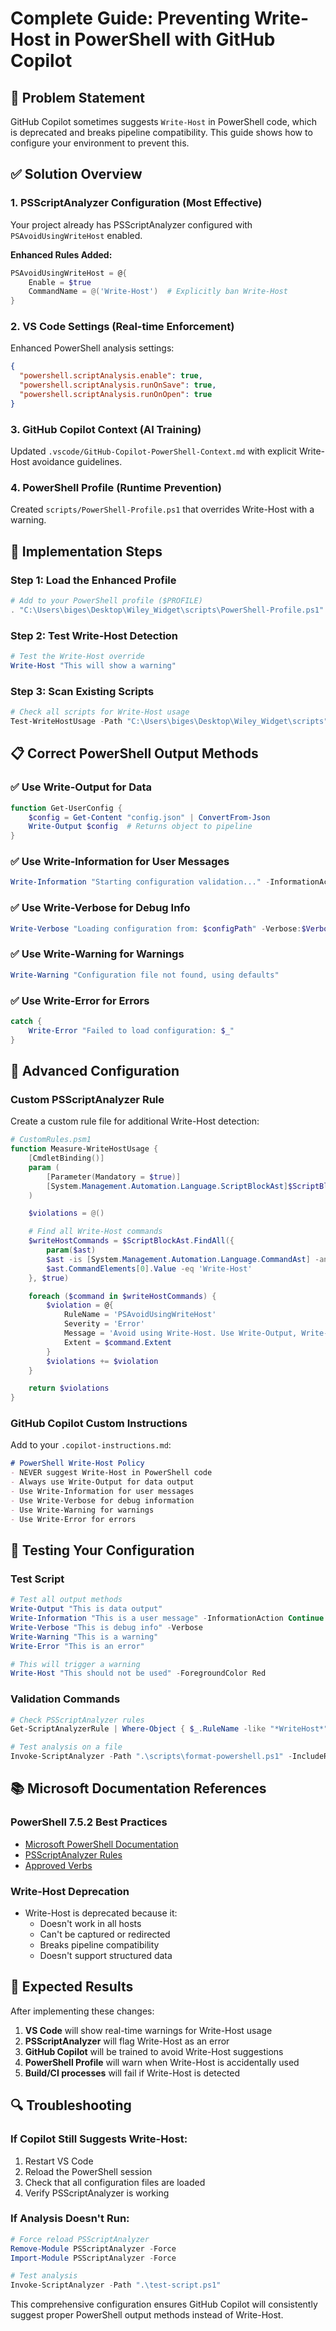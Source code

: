 # Complete Guide: Preventing Write-Host in PowerShell with GitHub Copilot

## 🎯 Problem Statement
GitHub Copilot sometimes suggests `Write-Host` in PowerShell code, which is deprecated and breaks pipeline compatibility. This guide shows how to configure your environment to prevent this.

## ✅ Solution Overview

### 1. **PSScriptAnalyzer Configuration** (Most Effective)
Your project already has PSScriptAnalyzer configured with `PSAvoidUsingWriteHost` enabled.

**Enhanced Rules Added:**
```powershell
PSAvoidUsingWriteHost = @{
    Enable = $true
    CommandName = @('Write-Host')  # Explicitly ban Write-Host
}
```

### 2. **VS Code Settings** (Real-time Enforcement)
Enhanced PowerShell analysis settings:
```json
{
  "powershell.scriptAnalysis.enable": true,
  "powershell.scriptAnalysis.runOnSave": true,
  "powershell.scriptAnalysis.runOnOpen": true
}
```

### 3. **GitHub Copilot Context** (AI Training)
Updated `.vscode/GitHub-Copilot-PowerShell-Context.md` with explicit Write-Host avoidance guidelines.

### 4. **PowerShell Profile** (Runtime Prevention)
Created `scripts/PowerShell-Profile.ps1` that overrides Write-Host with a warning.

## 🚀 Implementation Steps

### Step 1: Load the Enhanced Profile
```powershell
# Add to your PowerShell profile ($PROFILE)
. "C:\Users\biges\Desktop\Wiley_Widget\scripts\PowerShell-Profile.ps1"
```

### Step 2: Test Write-Host Detection
```powershell
# Test the Write-Host override
Write-Host "This will show a warning"
```

### Step 3: Scan Existing Scripts
```powershell
# Check all scripts for Write-Host usage
Test-WriteHostUsage -Path "C:\Users\biges\Desktop\Wiley_Widget\scripts"
```

## 📋 Correct PowerShell Output Methods

### ✅ Use Write-Output for Data
```powershell
function Get-UserConfig {
    $config = Get-Content "config.json" | ConvertFrom-Json
    Write-Output $config  # Returns object to pipeline
}
```

### ✅ Use Write-Information for User Messages
```powershell
Write-Information "Starting configuration validation..." -InformationAction Continue
```

### ✅ Use Write-Verbose for Debug Info
```powershell
Write-Verbose "Loading configuration from: $configPath" -Verbose:$VerbosePreference
```

### ✅ Use Write-Warning for Warnings
```powershell
Write-Warning "Configuration file not found, using defaults"
```

### ✅ Use Write-Error for Errors
```powershell
catch {
    Write-Error "Failed to load configuration: $_"
}
```

## 🔧 Advanced Configuration

### Custom PSScriptAnalyzer Rule
Create a custom rule file for additional Write-Host detection:

```powershell
# CustomRules.psm1
function Measure-WriteHostUsage {
    [CmdletBinding()]
    param (
        [Parameter(Mandatory = $true)]
        [System.Management.Automation.Language.ScriptBlockAst]$ScriptBlockAst
    )

    $violations = @()

    # Find all Write-Host commands
    $writeHostCommands = $ScriptBlockAst.FindAll({
        param($ast)
        $ast -is [System.Management.Automation.Language.CommandAst] -and
        $ast.CommandElements[0].Value -eq 'Write-Host'
    }, $true)

    foreach ($command in $writeHostCommands) {
        $violation = @{
            RuleName = 'PSAvoidUsingWriteHost'
            Severity = 'Error'
            Message = 'Avoid using Write-Host. Use Write-Output, Write-Information, Write-Verbose, Write-Warning, or Write-Error instead.'
            Extent = $command.Extent
        }
        $violations += $violation
    }

    return $violations
}
```

### GitHub Copilot Custom Instructions
Add to your `.copilot-instructions.md`:

```markdown
# PowerShell Write-Host Policy
- NEVER suggest Write-Host in PowerShell code
- Always use Write-Output for data output
- Use Write-Information for user messages
- Use Write-Verbose for debug information
- Use Write-Warning for warnings
- Use Write-Error for errors
```

## 🧪 Testing Your Configuration

### Test Script
```powershell
# Test all output methods
Write-Output "This is data output"
Write-Information "This is a user message" -InformationAction Continue
Write-Verbose "This is debug info" -Verbose
Write-Warning "This is a warning"
Write-Error "This is an error"

# This will trigger a warning
Write-Host "This should not be used" -ForegroundColor Red
```

### Validation Commands
```powershell
# Check PSScriptAnalyzer rules
Get-ScriptAnalyzerRule | Where-Object { $_.RuleName -like "*WriteHost*" }

# Test analysis on a file
Invoke-ScriptAnalyzer -Path ".\scripts\format-powershell.ps1" -IncludeRule PSAvoidUsingWriteHost
```

## 📚 Microsoft Documentation References

### PowerShell 7.5.2 Best Practices
- [Microsoft PowerShell Documentation](https://docs.microsoft.com/en-us/powershell/)
- [PSScriptAnalyzer Rules](https://github.com/PowerShell/PSScriptAnalyzer)
- [Approved Verbs](https://docs.microsoft.com/en-us/powershell/scripting/developer/cmdlet/approved-verbs-for-windows-powershell-commands)

### Write-Host Deprecation
- Write-Host is deprecated because it:
  - Doesn't work in all hosts
  - Can't be captured or redirected
  - Breaks pipeline compatibility
  - Doesn't support structured data

## 🎉 Expected Results

After implementing these changes:

1. **VS Code** will show real-time warnings for Write-Host usage
2. **PSScriptAnalyzer** will flag Write-Host as an error
3. **GitHub Copilot** will be trained to avoid Write-Host suggestions
4. **PowerShell Profile** will warn when Write-Host is accidentally used
5. **Build/CI processes** will fail if Write-Host is detected

## 🔍 Troubleshooting

### If Copilot Still Suggests Write-Host:
1. Restart VS Code
2. Reload the PowerShell session
3. Check that all configuration files are loaded
4. Verify PSScriptAnalyzer is working

### If Analysis Doesn't Run:
```powershell
# Force reload PSScriptAnalyzer
Remove-Module PSScriptAnalyzer -Force
Import-Module PSScriptAnalyzer -Force

# Test analysis
Invoke-ScriptAnalyzer -Path ".\test-script.ps1"
```

This comprehensive configuration ensures GitHub Copilot will consistently suggest proper PowerShell output methods instead of Write-Host.
